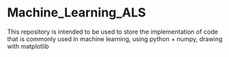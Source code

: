 # Machine_Learning_ALS
This repository is intended to be used to store the implementation of code that is commonly used in machine learning, using python + numpy, drawing with matplotlib
